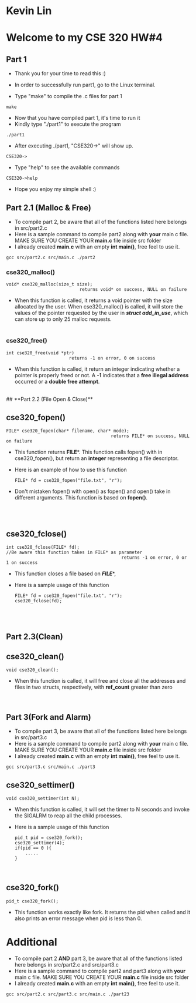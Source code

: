 # Kevin Lin


# Welcome to my CSE 320 HW#4  
## **Part 1**
- Thank you for your time to read this :)

- In order to successfully run part1, go to the Linux terminal.
- Type "make" to compile the .c files for part 1

```
make
```
- Now that you have compiled part 1, it's time to run it
- Kindly type "./part1" to execute the program
```
./part1
```
- After executing ./part1, "CSE320->" will show up.
```
CSE320->
``` 
- Type "help" to see the available commands

```
CSE320->help
``` 
- Hope you enjoy my simple shell :)


## **Part 2.1 (Malloc & Free)**

- To compile part 2, be aware that all of the functions listed here belongs in src/part2.c
- Here is a sample command to compile part2 along with **your** main c file.
MAKE SURE YOU CREATE YOUR **main.c** file inside src folder
- I already created **main.c** with an empty **int main()**, free feel to use it.  
```
gcc src/part2.c src/main.c ./part2
```


### cse320_malloc()
```
void* cse320_malloc(size_t size);
							returns void* on success, NULL on failure
```
 - When this function is called, it returns a void pointer with the size allocated by the user. When cse320_malloc() is called, it will store the values of the pointer requested by the user in  ***struct add_in_use***, which can store up to only 25 malloc requests.<br /> <br />

### cse320_free()
```
int cse320_free(void *ptr)
						returns -1 on error, 0 on success
```
- When this function is called, it return an integer indicating whether a pointer is properly freed or not. A **-1**
indicates that a **free illegal address** occurred or a **double free attempt**.

<br />
## **Part 2.2 (File Open & Close)**

<br />

## cse320_fopen()
```
FILE* cse320_fopen(char* filename, char* mode);
										returns FILE* on success, NULL on failure
```
- This function returns **FILE***. This function calls fopen() with in cse320_fopen(), but return an **integer** representing a file descriptor. 
- Here is an example of how to use this function

    ```
	FILE* fd = cse320_fopen("file.txt", "r");
    ```

* Don't mistaken fopen() with open() as fopen() and open() take in different arguments. This function is based on **fopen()**.


<br /><br />

## cse320_fclose()
```
int cse320_fclose(FILE* fd);
//Be aware this function takes in FILE* as parameter
											returns -1 on error, 0 or 1 on success
```
- This function closes a file based on ***FILE****, 
- Here is a sample usage of this function <br /> 

    ``` 
	FILE* fd = cse320_fopen("file.txt", "r");
	cse320_fclose(fd);
    ```   

<br /> <br />
## **Part 2.3(Clean)**
## cse320_clean()
```
void cse320_clean();
```
- When this function is called, it will free and close all the addresses and files in two structs, respectively, with **ref_count** greater than zero

<br />

## **Part 3(Fork and Alarm)**

- To compile part 3, be aware that all of the functions listed here belongs in src/part3.c
- Here is a sample command to compile part2 along with **your** main c file.
MAKE SURE YOU CREATE YOUR **main.c** file inside src folder
- I already created **main.c** with an empty **int main()**, free feel to use it.  
```
gcc src/part3.c src/main.c ./part3
```

## cse320_settimer()
```
void cse320_settimer(int N);
```
- When this function is called, it will set the timer to N seconds and invoke the SIGALRM to reap all the child processes.
- Here is a sample usage of this function

	```
	pid_t pid = cse320_fork();
	cse320_settimer(4);
	if(pid == 0 ){
		.....
	}
	
	```

<br />

## cse320_fork()
```
pid_t cse320_fork();
```
* This function works exactly like fork. It returns the pid when called and it also prints an error message when pid is less than 0.

# Additional 
- To compile part 2 **AND** part 3, be aware that all of the functions listed here belongs in src/part2.c and src/part3.c
- Here is a sample command to compile part2 and part3 along with **your** main c file.
MAKE SURE YOU CREATE YOUR **main.c** file inside src folder
- I already created **main.c** with an empty **int main()**, free feel to use it.  
```
gcc src/part2.c src/part3.c src/main.c ./part23
```